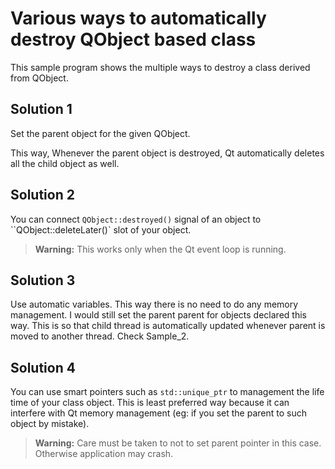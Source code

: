 # Various ways to automatically destroy QObject based class
This sample program shows the multiple ways to destroy a class derived from
QObject.

## Solution 1

Set the parent object for the given QObject.

This way, Whenever the parent object is destroyed, Qt automatically deletes
all the child object as well.

## Solution 2

You can connect `QObject::destroyed()` signal of an object to ``QObject::deleteLater()`
slot of your object.

> **Warning:** This works only when the Qt event loop is running.

## Solution 3

Use automatic variables. This way there is no need to do any memory management.
I would still set the parent parent for objects declared this way. This is so
that child thread is automatically updated whenever parent is moved to another
thread. Check Sample_2.

## Solution 4

You can use smart pointers such as `std::unique_ptr` to management the life time
of your class object. This is least preferred way because it can interfere with
Qt memory management (eg: if you set the parent to such object by mistake).

> **Warning:** Care must be taken to not to set parent pointer in this case.
> Otherwise application may crash.

